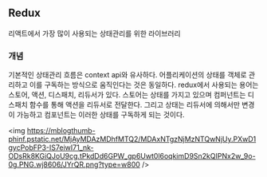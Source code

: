 ## Redux
리액트에서 가장 많이 사용되는 상태관리를 위한 라이브러리

### 개념
기본적인 상태관리 흐름은 context api와 유사하다. 어플리케이션의 상태를 객체로 관리하고 이를 구독하는 방식으로 움직인다는 것은 동일하다.
redux에서 사용되는 용어는 스토어, 액션, 디스패치, 리듀서가 있다.
스토어는 상태를 가지고 있으며 컴퍼넌트는 디스패치 함수를 통해 액션을 리듀서로 전달한다. 그리고 상태는 리듀서에 의해서만 변경이 가능하고 컴포넌트는 이러한 상태를 구독하게 되는 것이다.

<img https://mblogthumb-phinf.pstatic.net/MjAyMDAzMDhfMTQ2/MDAxNTgzNjMzNTQwNjUy.PXwD1gycPobFP3-IS7eiwI71_nk-ODsRk8KGiQJoU9cg.tPkdDd6GPW_gp6Uwt0l6oqkimD9Sn2kQIPNx2w_9o-0g.PNG.wj8606/JYrQR.png?type=w800 />
